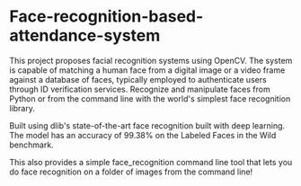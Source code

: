 # Face-recognition-based-attendance-system
This project proposes facial recognition systems using OpenCV. The system is capable of matching  a human face from a digital image or a video frame against a database of faces, typically employed  to authenticate users through ID verification services.
Recognize and manipulate faces from Python or from the command line with the world's simplest face recognition library.

Built using dlib's state-of-the-art face recognition built with deep learning. The model has an accuracy of 99.38% on the Labeled Faces in the Wild benchmark.

This also provides a simple face_recognition command line tool that lets you do face recognition on a folder of images from the command line!
